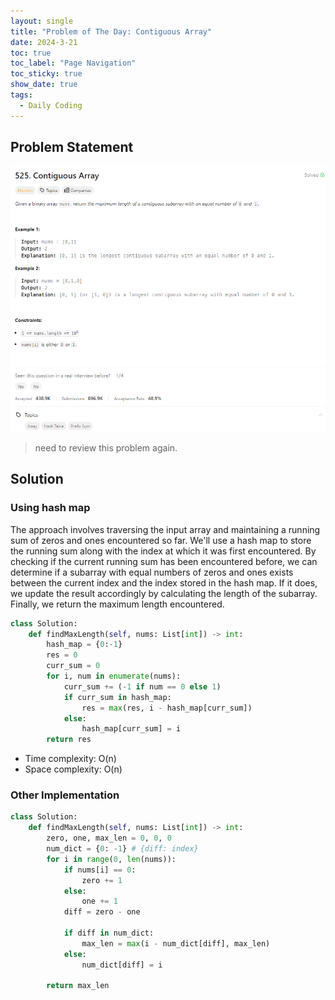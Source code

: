 ```yaml
---
layout: single
title: "Problem of The Day: Contiguous Array"
date: 2024-3-21
toc: true
toc_label: "Page Navigation"
toc_sticky: true
show_date: true
tags:
  - Daily Coding
---
```


## Problem Statement

![problem-525](/assets/images/2024-03-21_21-10-53-problem-525.png)

> need to review this problem again.

## Solution

### Using hash map

The approach involves traversing the input array and maintaining a running sum of zeros and ones encountered so far. We'll use a hash map to store the running sum along with the index at which it was first encountered. By checking if the current running sum has been encountered before, we can determine if a subarray with equal numbers of zeros and ones exists between the current index and the index stored in the hash map. If it does, we update the result accordingly by calculating the length of the subarray. Finally, we return the maximum length encountered.

```python
class Solution:
    def findMaxLength(self, nums: List[int]) -> int:
        hash_map = {0:-1}
        res = 0
        curr_sum = 0
        for i, num in enumerate(nums):
            curr_sum += (-1 if num == 0 else 1)
            if curr_sum in hash_map:
                res = max(res, i - hash_map[curr_sum])
            else:
                hash_map[curr_sum] = i
        return res
```

- Time complexity: O(n)
- Space complexity: O(n)

### Other Implementation

```python
class Solution:
    def findMaxLength(self, nums: List[int]) -> int:
        zero, one, max_len = 0, 0, 0
        num_dict = {0: -1} # {diff: index}
        for i in range(0, len(nums)):
            if nums[i] == 0:
                zero += 1
            else:
                one += 1
            diff = zero - one

            if diff in num_dict:
                max_len = max(i - num_dict[diff], max_len)
            else:
                num_dict[diff] = i

        return max_len
```
